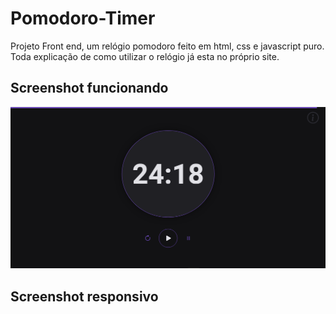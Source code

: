# Pomodoro-Timer
Projeto Front end, um relógio pomodoro feito em html, css e javascript puro.
Toda explicação de como utilizar o relógio já esta no próprio site.
<h2>Screenshot funcionando</h2>
<img src="Screenshot_tela.png"></img>

<h2>Screenshot responsivo</h2>
